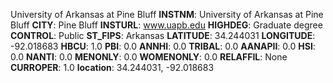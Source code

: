 
University of Arkansas at Pine Bluff
**INSTNM**: University of Arkansas at Pine Bluff 
**CITY**: Pine Bluff 
**INSTURL**: www.uapb.edu 
**HIGHDEG**: Graduate degree 
**CONTROL**: Public 
**ST_FIPS**: Arkansas 
**LATITUDE**: 34.244031 
**LONGITUDE**: -92.018683 
**HBCU**: 1.0 
**PBI**: 0.0 
**ANNHI**: 0.0 
**TRIBAL**: 0.0 
**AANAPII**: 0.0 
**HSI**: 0.0 
**NANTI**: 0.0 
**MENONLY**: 0.0 
**WOMENONLY**: 0.0 
**RELAFFIL**: None 
**CURROPER**: 1.0 
**location**: 34.244031, -92.018683 